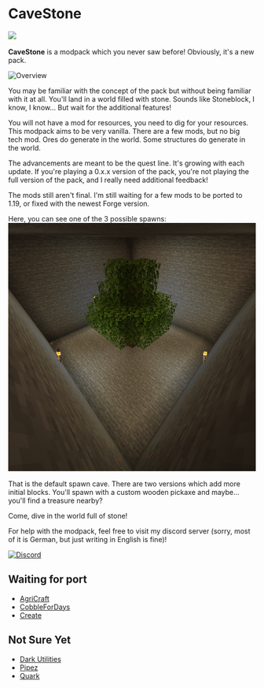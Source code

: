 # CaveStone

[![](https://bisecthosting.com/images/CF/CaveStone/BH_CS_Header.png)](https://www.curseforge.com/minecraft/modpacks/cavestone)

**CaveStone** is a modpack which you never saw before! Obviously, it's a new pack.

![Overview](https://bisecthosting.com/images/CF/CaveStone/BH_CS_Overview.png)

You may be familiar with the concept of the pack but without being familiar with it at all. You'll land in a world
filled with stone. Sounds like Stoneblock, I know, I know... But wait for the additional features!

You will not have a mod for resources, you need to dig for your resources. This modpack aims
to be very vanilla. There are a few mods, but no big tech mod. Ores do generate in the world. Some
structures do generate in the world.

The advancements are meant to be the quest line. It's growing with each update. If you're playing a 0.x.x version of
the pack, you're not playing the full version of the pack, and I really need additional feedback!

The mods still aren't final. I'm still waiting for a few mods to be ported to 1.19, or fixed with the newest Forge
version.

Here, you can see one of the 3 possible spawns:
![Default spawn](data/client/config/skyblockbuilder/templates/icons/cavestone.png)

That is the default spawn cave. There are two versions which add more initial blocks.
You'll spawn with a custom wooden pickaxe and maybe... you'll find a treasure nearby?

Come, dive in the world full of stone!

For help with the modpack, feel free to visit my discord server (sorry, most of it is
German, but just writing in English is fine)!

[![Discord](https://bisecthosting.com/images/CF/CaveStone/BH_CS_Discord.png)](https://melanx.de/discord)

## Waiting for port
- [AgriCraft](https://www.curseforge.com/minecraft/mc-mods/agricraft)
- [CobbleForDays](https://www.curseforge.com/minecraft/mc-mods/cobblefordays)
- [Create](https://www.curseforge.com/minecraft/mc-mods/create)

## Not Sure Yet
- [Dark Utilities](https://www.curseforge.com/minecraft/mc-mods/dark-utilities)
- [Pipez](https://www.curseforge.com/minecraft/mc-mods/pipez)
- [Quark](https://www.curseforge.com/minecraft/mc-mods/quark)
